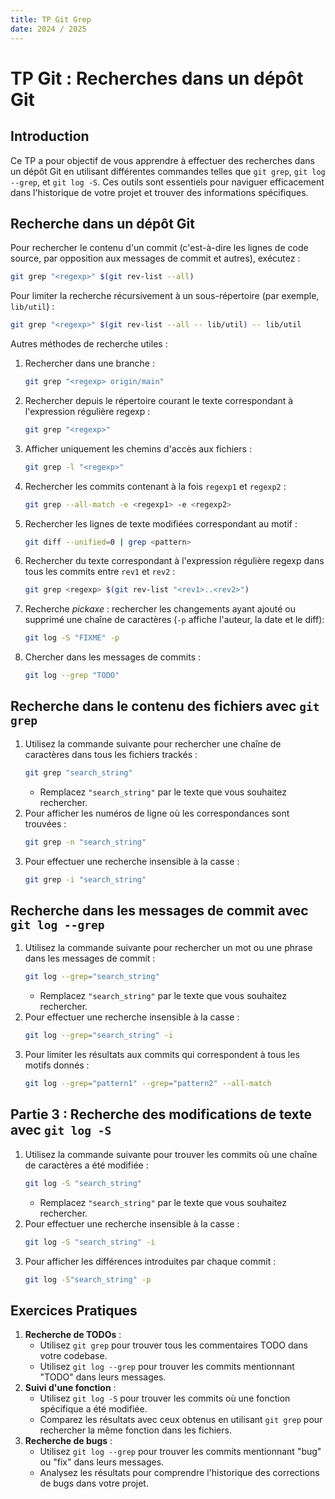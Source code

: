 ```yaml
---
title: TP Git Grep
date: 2024 / 2025
---
```


# TP Git : Recherches dans un dépôt Git

## Introduction

Ce TP a pour objectif de vous apprendre à effectuer des recherches dans un dépôt Git en utilisant différentes commandes telles que `git grep`, `git log --grep`, et `git log -S`. Ces outils sont essentiels pour naviguer efficacement dans l'historique de votre projet et trouver des informations spécifiques.

## Recherche dans un dépôt Git

Pour rechercher le contenu d'un commit (c'est-à-dire les lignes de code source, par opposition aux messages de commit et autres), exécutez :

```sh
git grep "<regexp>" $(git rev-list --all)
```

Pour limiter la recherche récursivement à un sous-répertoire (par exemple, `lib/util`) :

```sh
git grep "<regexp>" $(git rev-list --all -- lib/util) -- lib/util
```

Autres méthodes de recherche utiles :

1. Rechercher dans une branche :
	```sh
	git grep "<regexp> origin/main"
	```
2. Rechercher depuis le répertoire courant le texte correspondant à l'expression régulière regexp :
	```sh
	git grep "<regexp>"
	```
3. Afficher uniquement les chemins d'accès aux fichiers :
	```sh
	git grep -l "<regexp>"
	```
4. Rechercher les commits contenant à la fois `regexp1` et `regexp2` :
	```sh
	git grep --all-match -e <regexp1> -e <regexp2>
	```
5. Rechercher les lignes de texte modifiées correspondant au motif :
	```sh
	git diff --unified=0 | grep <pattern>
	```
6. Rechercher du texte correspondant à l'expression régulière regexp dans tous les commits entre `rev1` et `rev2` :
	```sh
	git grep <regexp> $(git rev-list "<rev1>..<rev2>")
	```
7. Recherche _pickaxe_ : rechercher les changements ayant ajouté ou supprimé une chaîne de caractères (`-p` affiche l'auteur, la date et le diff):
	```sh
	git log -S "FIXME" -p
	```
8. Chercher dans les messages de commits :
	```sh
	git log --grep "TODO"
	```

## Recherche dans le contenu des fichiers avec `git grep`

1. Utilisez la commande suivante pour rechercher une chaîne de caractères dans tous les fichiers trackés :
     ```sh
     git grep "search_string"
     ```
   - Remplacez `"search_string"` par le texte que vous souhaitez rechercher.
2. Pour afficher les numéros de ligne où les correspondances sont trouvées :
     ```sh
     git grep -n "search_string"
     ```
3. Pour effectuer une recherche insensible à la casse :
     ```sh
     git grep -i "search_string"
     ```

## Recherche dans les messages de commit avec `git log --grep`

1. Utilisez la commande suivante pour rechercher un mot ou une phrase dans les messages de commit :
     ```sh
     git log --grep="search_string"
     ```
   - Remplacez `"search_string"` par le texte que vous souhaitez rechercher.
2. Pour effectuer une recherche insensible à la casse :
     ```sh
     git log --grep="search_string" -i
     ```
3. Pour limiter les résultats aux commits qui correspondent à tous les motifs donnés :
     ```sh
     git log --grep="pattern1" --grep="pattern2" --all-match
     ```

## Partie 3 : Recherche des modifications de texte avec `git log -S`

1. Utilisez la commande suivante pour trouver les commits où une chaîne de caractères a été modifiée :
     ```sh
     git log -S "search_string"
     ```
   - Remplacez `"search_string"` par le texte que vous souhaitez rechercher.
2. Pour effectuer une recherche insensible à la casse :
     ```sh
     git log -S "search_string" -i
     ```
3. Pour afficher les différences introduites par chaque commit :
     ```sh
     git log -S"search_string" -p
     ```

## Exercices Pratiques

1. **Recherche de TODOs** :
   - Utilisez `git grep` pour trouver tous les commentaires TODO dans votre codebase.
   - Utilisez `git log --grep` pour trouver les commits mentionnant "TODO" dans leurs messages.
2. **Suivi d'une fonction** :
   - Utilisez `git log -S` pour trouver les commits où une fonction spécifique a été modifiée.
   - Comparez les résultats avec ceux obtenus en utilisant `git grep` pour rechercher la même fonction dans les fichiers.
3. **Recherche de bugs** :
   - Utilisez `git log --grep` pour trouver les commits mentionnant "bug" ou "fix" dans leurs messages.
   - Analysez les résultats pour comprendre l'historique des corrections de bugs dans votre projet.

